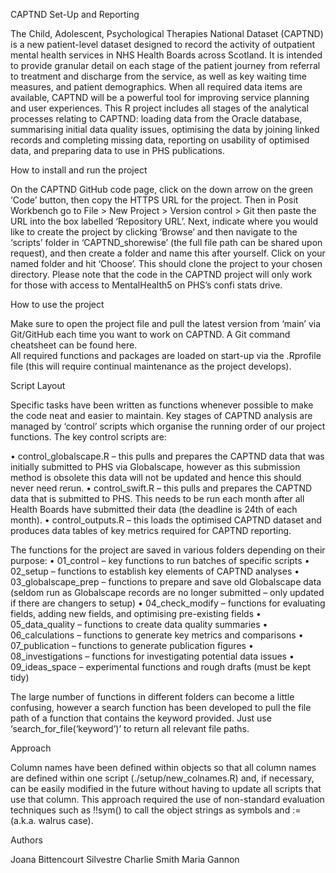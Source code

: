 CAPTND Set-Up and Reporting

The Child, Adolescent, Psychological Therapies National Dataset (CAPTND) is a new patient-level dataset designed to record the activity of outpatient mental health services in NHS Health Boards across Scotland. It is intended to provide granular detail on each stage of the patient journey from referral to treatment and discharge from the service, as well as key waiting time measures, and patient demographics. When all required data items are available, CAPTND will be a powerful tool for improving service planning and user experiences. 
This R project includes all stages of the analytical processes relating to CAPTND: loading data from the Oracle database, summarising initial data quality issues, optimising the data by joining linked records and completing missing data, reporting on usability of optimised data, and preparing data to use in PHS publications.

How to install and run the project

On the CAPTND GitHub code page, click on the down arrow on the green ‘Code’ button, then copy the HTTPS URL for the project. Then in Posit Workbench  go to File > New Project > Version control > Git then paste the URL into the box labelled ‘Repository URL’. Next, indicate where you would like to create the project by clicking ‘Browse’ and then navigate to the ‘scripts’ folder in ‘CAPTND_shorewise’ (the full file path can be shared upon request), and then create a folder and name this after yourself. Click on your named folder and hit ‘Choose’. This should clone the project to your chosen directory. 
Please note that the code in the CAPTND project will only work for those with access to MentalHealth5 on PHS’s confi stats drive. 

How to use the project

Make sure to open the project file and pull the latest version from ‘main’ via Git/GitHub each time you want to work on CAPTND.  A Git command cheatsheet can be found here.  
All required functions and packages are loaded on start-up via the .Rprofile file (this will require continual maintenance as the project develops).  

Script Layout

Specific tasks have been written as functions whenever possible to make the code neat and easier to maintain. Key stages of CAPTND analysis are managed by ‘control’ scripts which organise the running order of our project functions. The key control scripts are:

•	control_globalscape.R – this pulls and prepares the CAPTND data that was initially submitted to PHS via Globalscape, however as this submission method is obsolete this data will not be updated and hence this should never need rerun.
•	control_swift.R – this pulls and prepares the CAPTND data that is submitted to PHS. This needs to be run each month after all Health Boards have submitted their data (the deadline is 24th of each month). 
•	control_outputs.R – this loads the optimised CAPTND dataset and produces data tables of key metrics required for CAPTND reporting. 


The functions for the project are saved in various folders depending on their purpose:
•	01_control – key functions to run batches of specific scripts
•	02_setup – functions to establish key elements of CAPTND analyses
•	03_globalscape_prep – functions to prepare and save old Globalscape data (seldom run as Globalscape records are no longer submitted – only updated if there are changers to setup)
•	04_check_modify – functions for evaluating fields, adding new fields, and optimising pre-existing fields
•	05_data_quality – functions to create data quality summaries
•	06_calculations – functions to generate key metrics and comparisons 
•	07_publication – functions to generate publication figures
•	08_investigations – functions for investigating potential data issues
•	09_ideas_space – experimental functions and rough drafts (must be kept tidy)

The large number of functions in different folders can become a little confusing, however a search function has been developed to pull the file path of a function that contains the keyword provided. Just use ‘search_for_file(‘keyword’)’ to return all relevant file paths. 

Approach

Column names have been defined within objects so that all column names are defined within one script (./setup/new_colnames.R) and, if necessary, can be easily modified in the future without having to update all scripts that use that column. This approach required the use of non-standard evaluation  techniques such as !!sym() to call the object strings as symbols and := (a.k.a. walrus case).  

Authors

Joana Bittencourt Silvestre
Charlie Smith
Maria Gannon
